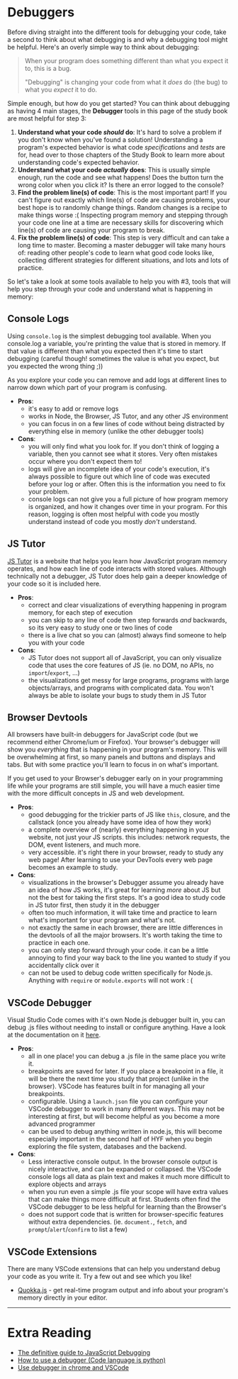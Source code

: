 # Debuggers

Before diving straight into the different tools for debugging your code, take a second to think about what debugging is and why a debugging tool might be helpful. Here's an overly simple way to think about debugging:

> When your program does something different than what you expect it to, this is a bug.
>
> "Debugging" is changing your code from what it _does_ do (the bug) to what you _expect_ it to do.

Simple enough, but how do you get started? You can think about debugging as having 4 main stages, the **Debugger** tools in this page of the study book are most helpful for step 3:

1. **Understand what your code _should_ do**: It's hard to solve a problem if you don't know when you've found a solution! Understanding a program's expected behavior is what code _specifications_ and _tests_ are for, head over to those chapters of the Study Book to learn more about understanding code's expected behavior.
2. **Understand what your code _actually_ does**: This is usually simple enough, run the code and see what happens! Does the button turn the wrong color when you click it? Is there an error logged to the console?
3. **Find the problem line(s) of code**: This is the most important part! If you can't figure out exactly which line(s) of code are causing problems, your best hope is to randomly change things. Random changes is a recipe to make things worse :( Inspecting program memory and stepping through your code one line at a time are necessary skills for discovering which line(s) of code are causing your program to break.
4. **Fix the problem line(s) of code**: This step is very difficult and can take a long time to master. Becoming a master debugger will take many hours of: reading other people's code to learn what good code looks like, collecting different strategies for different situations, and lots and lots of practice.

So let's take a look at some tools available to help you with #3, tools that will help you step through your code and understand what is happening in memory:

## Console Logs

Using `console.log` is the simplest debugging tool available. When you console.log a variable, you're printing the value that is stored in memory. If that value is different than what you expected then it's time to start debugging (careful though! sometimes the value is what you expect, but you expected the wrong thing ;))

As you explore your code you can remove and add logs at different lines to narrow down which part of your program is confusing.

- **Pros**:
  - it's easy to add or remove logs
  - works in Node, the Browser, JS Tutor, and any other JS environment
  - you can focus in on a few lines of code without being distracted by everything else in memory (unlike the other debugger tools)
- **Cons**:
  - you will only find what you look for. If you don't think of logging a variable, then you cannot see what it stores. Very often mistakes occur where you don't expect them to!
  - logs will give an incomplete idea of your code's execution, it's always possible to figure out which line of code was executed before your log or after. Often this is the information you need to fix your problem.
  - console logs can not give you a full picture of how program memory is organized, and how it changes over time in your program. For this reason, logging is often most helpful with code you mostly understand instead of code you mostly _don't_ understand.

## JS Tutor

[JS Tutor](http://www.pythontutor.com/) is a website that helps you learn how JavaScript program memory operates, and how each line of code interacts with stored values. Although technically not a debugger, JS Tutor does help gain a deeper knowledge of your code so it is included here.

- **Pros**:
  - correct and clear visualizations of everything happening in program memory, for each step of execution
  - you can skip to any line of code then step forwards _and_ backwards, so its very easy to study one or two lines of code
  - there is a live chat so you can (almost) always find someone to help you with your code
- **Cons**:
  - JS Tutor does not support all of JavaScript, you can only visualize code that uses the core features of JS (ie. no DOM, no APIs, no `import`/`export`, ...)
  - the visualizations get messy for large programs, programs with large objects/arrays, and programs with complicated data. You won't always be able to isolate your bugs to study them in JS Tutor

## Browser Devtools

All browsers have built-in debuggers for JavaScript code (but we recommend either Chrome/ium or Firefox). Your browser's debugger will show you _everything_ that is happening in your program's memory. This will be overwhelming at first, so many panels and buttons and displays and tabs. But with some practice you'll learn to focus in on what's important.

If you get used to your Browser's debugger early on in your programming life while your programs are still simple, you will have a much easier time with the more difficult concepts in JS and web development.

- **Pros**:
  - good debugging for the trickier parts of JS like `this`, closure, and the callstack (once you already have some idea of how they work)
  - a complete overview of (nearly) everything happening in your website, not just your JS scripts. this includes: network requests, the DOM, event listeners, and much more.
  - very accessible. it's right there in your browser, ready to study any web page! After learning to use your DevTools every web page becomes an example to study.
- **Cons**:
  - visualizations in the browser's Debugger assume you already have an idea of how JS works, it's great for learning _more_ about JS but not the best for taking the first steps. It's a good idea to study code in JS tutor first, then study it in the debugger
  - often too much information, it will take time and practice to learn what's important for your program and what's not.
  - not exactly the same in each browser, there are little differences in the devtools of all the major browsers. It's worth taking the time to practice in each one.
  - you can only step forward through your code. it can be a little annoying to find your way back to the line you wanted to study if you accidentally click over it
  - can not be used to debug code written specifically for Node.js. Anything with `require` or `module.exports` will not work : (

## VSCode Debugger

Visual Studio Code comes with it's own Node.js debugger built in, you can debug .js files without needing to install or configure anything. Have a look at the documentation on it [here](https://code.visualstudio.com/docs/editor/debugging).

- **Pros**:
  - all in one place! you can debug a .js file in the same place you write it.
  - breakpoints are saved for later. If you place a breakpoint in a file, it will be there the next time you study that project (unlike in the browser). VSCode has features built in for managing all your breakpoints.
  - configurable. Using a `launch.json` file you can configure your VSCode debugger to work in many different ways. This may not be interesting at first, but will become helpful as you become a more advanced programmer
  - can be used to debug anything written in node.js, this will become especially important in the second half of HYF when you begin exploring the file system, databases and the backend.
- **Cons**:
  - Less interactive console output. In the browser console output is nicely interactive, and can be expanded or collapsed. the VSCode console logs all data as plain text and makes it much more difficult to explore objects and arrays
  - when you run even a simple .js file your scope will have extra values that can make things more difficult at first. Students often find the VSCode debugger to be less helpful for learning than the Browser's
  - does not support code that is written for browser-specific features without extra dependencies. (ie. `document.`, `fetch`, and `prompt`/`alert`/`confirm` to list a few)

## VSCode Extensions

There are many VSCode extensions that can help you understand debug your code as you write it. Try a few out and see which you like!

- [Quokka.js](https://marketplace.visualstudio.com/items?itemName=WallabyJs.quokka-vscode&ssr=false#review-details) - get real-time program output and info about your program's memory directly in your editor.

---

# Extra Reading
- [The definitive guide to JavaScript Debugging](https://dev.to/atapas/the-definitive-guide-to-javascript-debugging-2021-edition-116n)
- [How to use a debugger (Code language is python)](https://www.youtube.com/watch?v=7qZBwhSlfOo)
- [Use debugger in chrome and VSCode](https://www.youtube.com/watch?v=AX7uybwukkk)
